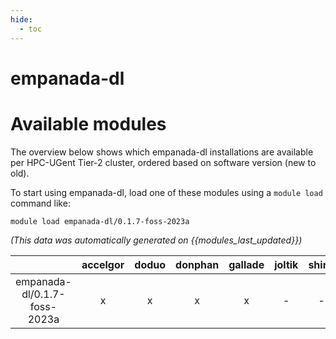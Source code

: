 ```yaml
---
hide:
  - toc
---
```


empanada-dl
===========

# Available modules


The overview below shows which empanada-dl installations are available per HPC-UGent Tier-2 cluster, ordered based on software version (new to old).

To start using empanada-dl, load one of these modules using a `module load` command like:

```shell
module load empanada-dl/0.1.7-foss-2023a
```

*(This data was automatically generated on {{modules_last_updated}})*  

| |accelgor|doduo|donphan|gallade|joltik|shinx|skitty|
| :---: | :---: | :---: | :---: | :---: | :---: | :---: | :---: |
|empanada-dl/0.1.7-foss-2023a|x|x|x|x|-|-|x|
